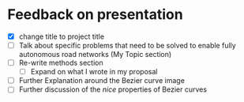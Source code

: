 # Feedback on presentation

- [x] change title to project title
- [ ] Talk about specific problems that need to be solved to enable fully autonomous road networks (My Topic section)
- [ ] Re-write methods section
  - [ ] Expand on what I wrote in my proposal
- [ ] Further Explanation around the Bezier curve image
- [ ] Further discussion of the _nice_ properties of Bezier curves
